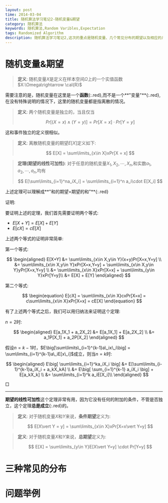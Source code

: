 ```yaml
---
layout: post
time: 2014-03-04
title: 随机算法学习笔记2-随机变量&期望
category: 随机算法
keywords: 随机算法,Random Varibles,Expectation
tags: Randomized Algorithm
description: 随机算法学习笔记2,这次的重点是随机变量、几个常见分布的期望以及相应的几个例子。
---
```


# 随机变量&期望

> **定义**: 随机变量$X$是定义在样本空间$\Omega$上的一个实值函数$X:\Omega\rightarrow \cal{R}$

需要注意的是，随机变量在这里是一个**函数**{:.red},而不是一个**"变量"**{:.red},在没有特殊说明的情况下，这里的随机变量都是指离散的情况。



> **定义**: 两个随机变量是独立的，当且仅当
>
>   $$ Pr[(X=x) \wedge (Y=y)] = Pr[X=x] \cdot Pr[Y=y]  $$

这和事件独立的定义很相似。

> **定义**: 离散随机变量的期望$E[X]$定义如下:
>
>    $$ E[X] = \sum\limits_{x\in X}xPr[X = x] $$


> **定理(期望的线性可加性)**: 对于任意的随机变量$X_1,X_2,\cdots,X_n,$和实数$a_1,a_2,\cdots,a_n$,均有
>
> $$ E[\sum\limits_{i=1}^na_iX_i] = \sum\limits_{i=1}^n a_i\cdot E[X_i] $$

上述定理可以理解成**"和的期望=期望的和"**{:.red}

证明:

要证明上述的定理，我们首先需要证明两个等式:

- $E[X+Y] = E[X] + E[Y]$
- $E[cX] = cE[X]$

上述两个等式的证明非常简单:

第一个等式:

$$
\begin{aligned}
E[X+Y] &= \sum\limits_{x\in X,y\in Y}(x+y)Pr[X=x,Y=y] \\
&= \sum\limits_{x\in X,y\in Y}xPr[X=x,Y=y] + \sum\limits_{x\in X,y\in Y}yPr[X=x,Y=y] \\
&= \sum\limits_{x\in X}xPr[X=x] + \sum\limits_{y\in Y}xPr[Y=y]\\
&= E[X] + E[Y]
\end{aligned}
$$

第二个等式:

$$
\begin{equation}
E[cX] = \sum\limits_{x\in X}cxPr[X=x] = c\sum\limits_{x\in X}xPr[X=x] = cE[X]
\end{equation}
$$

有了上述两个等式之后，我们可以用归纳法来证明这个定理:

$n=2$时:

$$
\begin{aligned}
E[a_1X_1 + a_2X_2] &= E[a_1X_1] + E[a_2X_2] \\
&= a_1P[X_1] + a_2P[X_2]
\end{aligned}
$$

假设$n=k-1$时，$E\big[\sum\limits\_{i=1}^{k-1}a\_ix\_i\big] = \sum\limits_{i=1}^{k-1}a\_iE[x\_i]$成立，则当$n=k$时:

$$
\begin{aligned}
E\big[ \sum\limits_{i=1}^ka_iX_i \big] &= E[\sum\limits_{i-1}^{k-1}a_iX_i + a_kX_kA] \\
&= E\big[ \sum_{i=1}^{k-1} a_iX_i \big] + E[a_kX_k] \\
&=  \sum\limits_{i=1}^k a_iE[X_i]\\
\end{aligned}
$$


$\Box$

----------------------

**期望的线性可加性**这个定理非常有用，因为它没有任何的附加的条件，不管是否独立，这个定理**总是成立**{:.red}的。


> **定义**: 对于随机变量$X$和$Y$来说，**条件期望**定义为:
>
>  $$ E[X\vert Y = y] = \sum\limits_{x\in X}xPr[X=x\vert Y=y] $$


> **定义**: 对于随机变量$X$和$Y$来说，**总期望**定义为:
>
>  $$ E[X] = \sum\limits_{y\in Y}E[X\vert Y=y] \cdot Pr[Y=y] $$


# 三种常见的分布




# 问题举例



